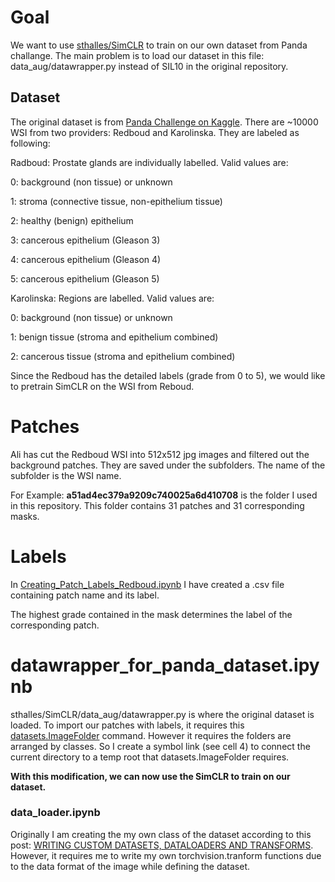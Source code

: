 # Goal
We want to use [sthalles/SimCLR](https://github.com/sthalles/SimCLR/)  to train on our own dataset from Panda challange. The main problem is to load our dataset in this file: data_aug/datawrapper.py instead of SIL10 in the original repository.

## Dataset
The original dataset is from [Panda Challenge on Kaggle](https://www.kaggle.com/c/prostate-cancer-grade-assessment/data). There are ~10000 WSI from two providers: Redboud and Karolinska. They are labeled as following:

Radboud: Prostate glands are individually labelled. Valid values are:

0: background (non tissue) or unknown

1: stroma (connective tissue, non-epithelium tissue)

2: healthy (benign) epithelium

3: cancerous epithelium (Gleason 3)

4: cancerous epithelium (Gleason 4)

5: cancerous epithelium (Gleason 5)

Karolinska: Regions are labelled. Valid values are:

0: background (non tissue) or unknown

1: benign tissue (stroma and epithelium combined)

2: cancerous tissue (stroma and epithelium combined)


Since the Redboud has the detailed labels (grade from 0 to 5), we would like to pretrain SimCLR on the WSI from Reboud. 

# Patches
Ali has cut the Redboud WSI into 512x512 jpg images and filtered out the background patches. They are saved under the subfolders. The name of the subfolder is the WSI name. 

For Example: **a51ad4ec379a9209c740025a6d410708** is the folder I used in this repository. This folder contains 31 patches and 31 corresponding masks.

# Labels
In [Creating_Patch_Labels_Redboud.ipynb](https://github.com/userkkw/panda_challenge/blob/master/Creating_Patch_Labels_Redboud.ipynb) I have created a .csv file containing patch name and its label. 

The highest grade contained in the mask determines the label of the corresponding patch. 

# datawrapper_for_panda_dataset.ipynb
sthalles/SimCLR/data_aug/datawrapper.py is where the original dataset is loaded. To import our patches with labels, it requires this [datasets.ImageFolder](https://pytorch.org/docs/stable/torchvision/datasets.html#imagefolder) command. However it requires the folders are arranged by classes.  So I create a symbol link (see cell 4) to connect the current directory to a temp root that datasets.ImageFolder requires. 



**With this modification, we can now use the SimCLR to train on our dataset.**

### data_loader.ipynb
Originally I am creating the my own class of the dataset according to this post: [WRITING CUSTOM DATASETS, DATALOADERS AND TRANSFORMS](https://pytorch.org/tutorials/beginner/data_loading_tutorial.html). However, it requires me to write my own torchvision.tranform functions due to the data format of the image while defining the dataset. 
